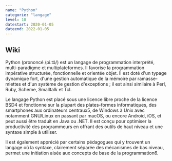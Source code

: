 ```yaml
---
name: "Python"
categorie: "langage"
level: 10
datestart: 2020-01-05
dateend: 2022-01-05
---
```


## Wiki

Python (prononcé /pi.tɔ̃/) est un langage de programmation interprété, multi-paradigme et multiplateformes. Il favorise la programmation impérative structurée, fonctionnelle et orientée objet. Il est doté d'un typage dynamique fort, d'une gestion automatique de la mémoire par ramasse-miettes et d'un système de gestion d'exceptions ; il est ainsi similaire à Perl, Ruby, Scheme, Smalltalk et Tcl.

Le langage Python est placé sous une licence libre proche de la licence BSD4 et fonctionne sur la plupart des plates-formes informatiques, des smartphones aux ordinateurs centraux5, de Windows à Unix avec notamment GNU/Linux en passant par macOS, ou encore Android, iOS, et peut aussi être traduit en Java ou .NET. Il est conçu pour optimiser la productivité des programmeurs en offrant des outils de haut niveau et une syntaxe simple à utiliser.

Il est également apprécié par certains pédagogues qui y trouvent un langage où la syntaxe, clairement séparée des mécanismes de bas niveau, permet une initiation aisée aux concepts de base de la programmation6.
